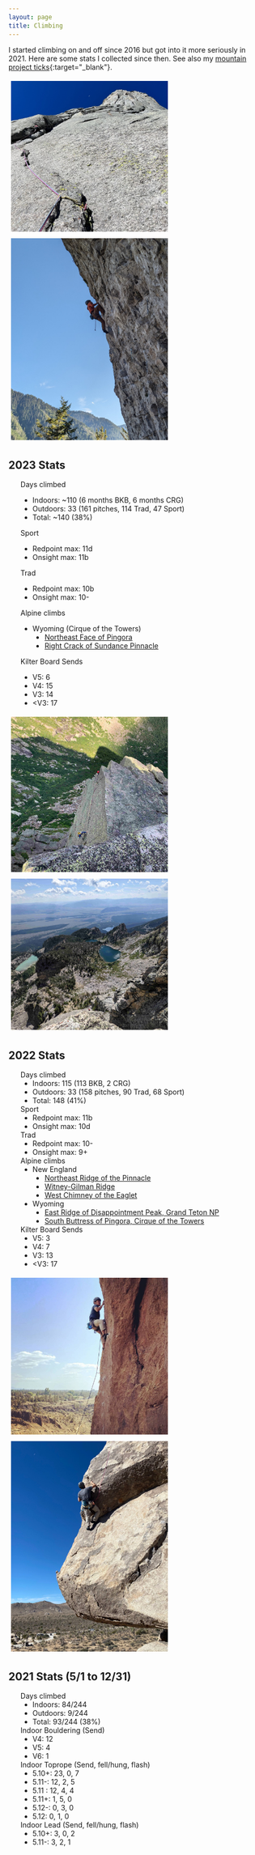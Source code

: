 ```yaml
---
layout: page
title: Climbing
---
```


<style>
  ul li { list-style-type: none; }
  ul li ul li { list-style-type: disc; }
  img { padding: 5px; }
</style>


I started climbing on and off since 2016 but got into it more seriously
in 2021. Here are some stats I collected since then. See also my [mountain
project
ticks](https://www.mountainproject.com/user/201277033/chenyang-yuan){:target="_blank"}.

<div class="image-right">
  <img src="/assets/images/climbing5.jpg" width="310" alt="Halfway up Northeast face of Pingora">
  <img src="/assets/images/climbing6.jpg" width="310" alt="Sport climbing near Jackson, Wyoming">
</div>

## 2023 Stats
- Days climbed
  - Indoors: ~110 (6 months BKB, 6 months CRG)
  - Outdoors: 33 (161 pitches, 114 Trad, 47 Sport)
  - Total: ~140 (38%)
- Sport
  - Redpoint max: 11d
  - Onsight max: 11b
- Trad
  - Redpoint max: 10b
  - Onsight max: 10-
- Alpine climbs
  - Wyoming (Cirque of the Towers)
    - [Northeast Face of Pingora](https://www.mountainproject.com/route/105825209/northeast-face)
    - [Right Crack of Sundance Pinnacle](https://www.mountainproject.com/route/107275949/right-crack)

- Kilter Board Sends
  - V5: 6
  - V4: 15
  - V3: 14
  - <V3: 17

<div class="image-right">
  <img src="/assets/images/climbing3.jpg" width="310"
  alt="Last pitch on Northeast ridge of the Pinnacle">
  <img src="/assets/images/climbing4.jpg" width="310"
  alt="View while climbing east ridge of Disappointment Peak">
</div>

## 2022 Stats
- Days climbed
  - Indoors: 115 (113 BKB, 2 CRG)
  - Outdoors: 33 (158 pitches, 90 Trad, 68 Sport)
  - Total: 148 (41%)
- Sport
  - Redpoint max: 11b
  - Onsight max: 10d
- Trad
  - Redpoint max: 10-
  - Onsight max: 9+
- Alpine climbs
  - New England
    - [Northeast Ridge of the Pinnacle](https://www.mountainproject.com/route/106304119/northeast-ridge-of-the-pinnacle)
    - [Witney-Gilman Ridge](https://www.mountainproject.com/route/105872668/whitney-gilman-ridge)
    - [West Chimney of the Eaglet](https://www.mountainproject.com/route/105999228/the-west-chimney)
  - Wyoming
    - [East Ridge of Disappointment Peak, Grand Teton NP](https://www.mountainproject.com/route/105984852/east-ridge)
    - [South Buttress of Pingora, Cirque of the Towers](https://www.mountainproject.com/route/105827746/south-buttress)
- Kilter Board Sends
  - V5: 3
  - V4: 7
  - V3: 13
  - <V3: 17

<div class="image-right">
  <img src="/assets/images/climbing1.jpg" width="310"
  alt="Sport climbing at Smith Rock, photo by Preetum Nakkiran">
  <img src="/assets/images/climbing2.jpg" width="310"
  alt="Sport climbing at Joshua Tree, photo by Preetum Nakkiran">
</div>

## 2021 Stats (5/1 to 12/31)

- Days climbed
  - Indoors: 84/244
  - Outdoors: 9/244
  - Total: 93/244 (38%)
- Indoor Bouldering (Send)
  - V4: 12
  - V5: 4
  - V6: 1
- Indoor Toprope (Send, fell/hung, flash)
  - 5.10+: 23, 0, 7
  - 5.11-: 12, 2, 5
  - 5.11 : 12, 4, 4
  - 5.11+: 1, 5, 0
  - 5.12-: 0, 3, 0
  - 5.12:  0, 1, 0
- Indoor Lead (Send, fell/hung, flash)
  - 5.10+: 3, 0, 2
  - 5.11-: 3, 2, 1
